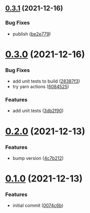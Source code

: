 ## [0.3.1](https://github.com/tencodigo/ten-locale/compare/v0.3.0...v0.3.1) (2021-12-16)


### Bug Fixes

* publish ([be2e779](https://github.com/tencodigo/ten-locale/commit/be2e7793130e6fff2051d067446eb1e8671777f7))



# [0.3.0](https://github.com/tencodigo/ten-locale/compare/v0.2.0...v0.3.0) (2021-12-16)


### Bug Fixes

* add unit tests to build ([28387f3](https://github.com/tencodigo/ten-locale/commit/28387f33f450caccf28e151086ca3121648ef114))
* try yarn actions ([6084525](https://github.com/tencodigo/ten-locale/commit/6084525507cb4d5f6f4b48aa18fc0e15c318f544))


### Features

*  add unit tests ([3db2f90](https://github.com/tencodigo/ten-locale/commit/3db2f90b318c4b27e7261524e8e619b36f567427))



# [0.2.0](https://github.com/tencodigo/ten-locale/compare/v0.1.0...v0.2.0) (2021-12-13)


### Features

* bump version ([4c7b212](https://github.com/tencodigo/ten-locale/commit/4c7b21213f1351babf66f587f1336d37c1f31acf))



# [0.1.0](https://github.com/tencodigo/ten-locale/compare/0074c6b2a0932232cbea53b333e83b69602264d2...v0.1.0) (2021-12-13)


### Features

* initial commit ([0074c6b](https://github.com/tencodigo/ten-locale/commit/0074c6b2a0932232cbea53b333e83b69602264d2))



